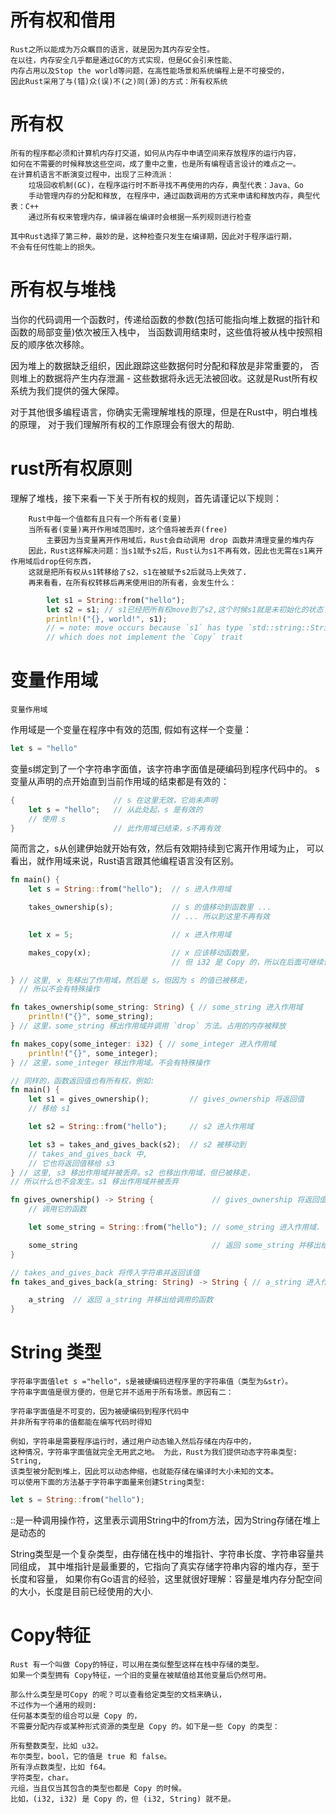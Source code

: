 # 所有权和借用
    
    Rust之所以能成为万众瞩目的语言，就是因为其内存安全性。
    在以往，内存安全几乎都是通过GC的方式实现，但是GC会引来性能、
    内存占用以及Stop the world等问题，在高性能场景和系统编程上是不可接受的，
    因此Rust采用了与(错)众(误)不(之)同(源)的方式：所有权系统

# 所有权
    所有的程序都必须和计算机内存打交道，如何从内存中申请空间来存放程序的运行内容，
    如何在不需要的时候释放这些空间，成了重中之重，也是所有编程语言设计的难点之一。
    在计算机语言不断演变过程中，出现了三种流派：
        垃圾回收机制(GC)，在程序运行时不断寻找不再使用的内存，典型代表：Java、Go
        手动管理内存的分配和释放, 在程序中，通过函数调用的方式来申请和释放内存，典型代表：C++
        通过所有权来管理内存，编译器在编译时会根据一系列规则进行检查
    
    其中Rust选择了第三种，最妙的是，这种检查只发生在编译期，因此对于程序运行期，
    不会有任何性能上的损失。

# 所有权与堆栈

当你的代码调用一个函数时，传递给函数的参数(包括可能指向堆上数据的指针和函数的局部变量)依次被压入栈中，
当函数调用结束时，这些值将被从栈中按照相反的顺序依次移除。

因为堆上的数据缺乏组织，因此跟踪这些数据何时分配和释放是非常重要的，
否则堆上的数据将产生内存泄漏 - 这些数据将永远无法被回收。这就是Rust所有权系统为我们提供的强大保障。

对于其他很多编程语言，你确实无需理解堆栈的原理，但是在Rust中，明白堆栈的原理，
对于我们理解所有权的工作原理会有很大的帮助.

# rust所有权原则

理解了堆栈，接下来看一下关于所有权的规则，首先请谨记以下规则：

        Rust中每一个值都有且只有一个所有者(变量)
        当所有者(变量)离开作用域范围时，这个值将被丢弃(free)
            主要因为当变量离开作用域后，Rust会自动调用 drop 函数并清理变量的堆内存
        因此，Rust这样解决问题：当s1赋予s2后，Rust认为s1不再有效，因此也无需在s1离开作用域后drop任何东西，
        这就是把所有权从s1转移给了s2，s1在被赋予s2后就马上失效了.
        再来看看，在所有权转移后再来使用旧的所有者，会发生什么：
```rust
        let s1 = String::from("hello");
        let s2 = s1; // s1已经把所有权move到了s2,这个时候s1就是未初始化的状态了，就自动free
        println!("{}, world!", s1);
        // = note: move occurs because `s1` has type `std::string::String`, 
        // which does not implement the `Copy` trait
```

# 变量作用域
    变量作用域

作用域是一个变量在程序中有效的范围, 假如有这样一个变量：

```rust
let s = "hello"
```

变量s绑定到了一个字符串字面值，该字符串字面值是硬编码到程序代码中的。 
s变量从声明的点开始直到当前作用域的结束都是有效的：
```rust
{                      // s 在这里无效，它尚未声明
    let s = "hello";   // 从此处起，s 是有效的
    // 使用 s
}                      // 此作用域已结束，s不再有效
```
简而言之，s从创建伊始就开始有效，然后有效期持续到它离开作用域为止， 
可以看出，就作用域来说，Rust语言跟其他编程语言没有区别。
```rust
fn main() {
    let s = String::from("hello");  // s 进入作用域

    takes_ownership(s);             // s 的值移动到函数里 ...
                                    // ... 所以到这里不再有效

    let x = 5;                      // x 进入作用域

    makes_copy(x);                  // x 应该移动函数里，
                                    // 但 i32 是 Copy 的，所以在后面可继续使用 x

} // 这里, x 先移出了作用域，然后是 s。但因为 s 的值已被移走，
  // 所以不会有特殊操作

fn takes_ownership(some_string: String) { // some_string 进入作用域
    println!("{}", some_string);
} // 这里，some_string 移出作用域并调用 `drop` 方法。占用的内存被释放

fn makes_copy(some_integer: i32) { // some_integer 进入作用域
    println!("{}", some_integer);
} // 这里，some_integer 移出作用域。不会有特殊操作

// 同样的，函数返回值也有所有权，例如:
fn main() {
    let s1 = gives_ownership();         // gives_ownership 将返回值
    // 移给 s1

    let s2 = String::from("hello");     // s2 进入作用域

    let s3 = takes_and_gives_back(s2);  // s2 被移动到
    // takes_and_gives_back 中,
    // 它也将返回值移给 s3
} // 这里, s3 移出作用域并被丢弃。s2 也移出作用域，但已被移走，
// 所以什么也不会发生。s1 移出作用域并被丢弃

fn gives_ownership() -> String {             // gives_ownership 将返回值移动给
    // 调用它的函数

    let some_string = String::from("hello"); // some_string 进入作用域.

    some_string                              // 返回 some_string 并移出给调用的函数
}

// takes_and_gives_back 将传入字符串并返回该值
fn takes_and_gives_back(a_string: String) -> String { // a_string 进入作用域

    a_string  // 返回 a_string 并移出给调用的函数
}
```

# String 类型
    字符串字面值let s ="hello"，s是被硬编码进程序里的字符串值（类型为&str）。
    字符串字面值是很方便的，但是它并不适用于所有场景。原因有二：

    字符串字面值是不可变的，因为被硬编码到程序代码中
    并非所有字符串的值都能在编写代码时得知

    例如，字符串是需要程序运行时，通过用户动态输入然后存储在内存中的，
    这种情况，字符串字面值就完全无用武之地。 为此，Rust为我们提供动态字符串类型: String, 
    该类型被分配到堆上，因此可以动态伸缩，也就能存储在编译时大小未知的文本。
    可以使用下面的方法基于字符串字面量来创建String类型:

```rust
let s = String::from("hello");
```
::是一种调用操作符，这里表示调用String中的from方法，因为String存储在堆上是动态的

String类型是一个复杂类型，由存储在栈中的堆指针、字符串长度、字符串容量共同组成，
其中堆指针是最重要的，它指向了真实存储字符串内容的堆内存，至于长度和容量，
如果你有Go语言的经验，这里就很好理解：容量是堆内存分配空间的大小，长度是目前已经使用的大小.

# Copy特征
    Rust 有一个叫做 Copy的特征，可以用在类似整型这样在栈中存储的类型。
    如果一个类型拥有 Copy特征，一个旧的变量在被赋值给其他变量后仍然可用。

    那么什么类型是可Copy 的呢？可以查看给定类型的文档来确认，
    不过作为一个通用的规则:
    任何基本类型的组合可以是 Copy 的，
    不需要分配内存或某种形式资源的类型是 Copy 的。如下是一些 Copy 的类型：

    所有整数类型，比如 u32。
    布尔类型，bool，它的值是 true 和 false。
    所有浮点数类型，比如 f64。
    字符类型，char。
    元组，当且仅当其包含的类型也都是 Copy 的时候。
    比如，(i32, i32) 是 Copy 的，但 (i32, String) 就不是。



